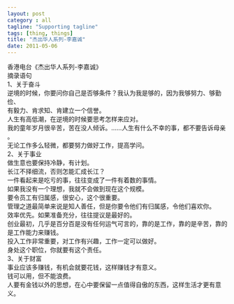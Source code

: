 ```yaml
---
layout: post
category : all
tagline: "Supporting tagline"
tags: [thing, things]
title: "杰出华人系列-李嘉诚"
date: 2011-05-06
---
```

香港电台《杰出华人系列\-李嘉诚》  
摘录语句  
1、关于奋斗  
逆境的时候，你要问你自己是否够条件？我认为我是够的，因为我够努力、够勤俭、  
有毅力、肯求知、肯建立一个信誉。  
人生有高低潮，在逆境的时候要思考怎样来应对。  
我的童年岁月很辛苦，苦在没人倾诉。……人生有什么不幸的事，都不要告诉母亲  
。  
无论工作多么轻微，都要努力做好工作，提高学问。  
2、关于事业  
做生意也要保持冷静，有计划。  
长江不择细流，否则怎能汇成长江？  
一件看起来是吃亏的事，往往变成了一件有着数的事情。  
如果我没有一个理想，我就不会做到现在这个规模。  
要令员工有归属感，很安心，这个很重要。  
管理之道最简单来说是知人善任，但是你要令他们有归属感，令他们喜欢你。  
效率优先。如果准备充分，往往提议是最好的。  
创业最初，几乎是百分百是没有任何运气可言的，靠的是工作，靠的是辛苦，靠的  
是工作能力来赚钱。  
投入工作非常重要，对工作有兴趣，工作一定可以做好。  
身处这个职位，你就要有这个责任。  
3、关于财富  
事业应该多赚钱，有机会就要花钱，这样赚钱才有意义。  
钱可以用，但不能浪费。  
人要有金钱以外的思想，在心中要保留一点值得自傲的东西，这样生活才更有意义。  
   
